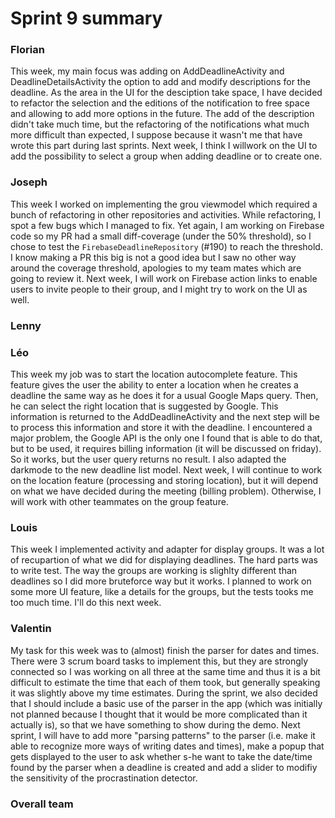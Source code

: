 Sprint 9 summary
================

### Florian
This week, my main focus was adding on AddDeadlineActivity and DeadlineDetailsActivity 
the option to add and modify descriptions for the deadline. As the area in the UI 
for the desciption take space, I have decided to refactor the selection and the 
editions of the notification to free space and allowing to add more options in 
the future. The add of the description didn't take much time, but the refactoring
of the notifications what much more difficult than expected, I suppose because
it wasn't me that have wrote this part during last sprints. Next week, I think I
willwork on the UI to add the possibility to select a group when adding deadline
or to create one.

### Joseph
This week I worked on implementing the grou viewmodel which required a bunch
of refactoring in other repositories and activities. While refactoring, I spot
a few bugs which I managed to fix. Yet again, I am working on Firebase code so
my PR had a small diff-coverage (under the 50% threshold), so I chose to test
the `FirebaseDeadlineRepository` (#190) to reach the threshold. I know making
a PR this big is not a good idea but I saw no other way around the coverage
threshold, apologies to my team mates which are going to review it. Next week,
I will work on Firebase action links to enable users to invite people to their
group, and I might try to work on the UI as well.

### Lenny

### Léo
This week my job was to start the location autocomplete feature. This feature gives
the user the ability to enter a location when he creates a deadline the same way as
he does it for a usual Google Maps query. Then, he can select the right location that
is suggested by Google. This information is returned to the AddDeadlineActivity and the
next step will be to process this information and store it with the deadline. I encountered
a major problem, the Google API is the only one I found that is able to do that, but to be
used, it requires billing information (it will be discussed on friday). So it works, but the
user query returns no result. I also adapted the darkmode to the new deadline list model.
Next week, I will continue to work on the location feature (processing and storing location),
but it will depend on what we have decided during the meeting (billing problem). Otherwise,
I will work with other teammates on the group feature.

### Louis
This week I implemented activity and adapter for display groups. It was a lot of recupartion of what we did for displaying deadlines. The hard parts was to write test. The way the groups are working is slighlty different than deadlines so I did more bruteforce way but it works. I planned to work on some more UI feature, like a details for the groups, but the tests tooks me too much time. I'll do this next week. 

### Valentin
My task for this week was to (almost) finish the parser for dates and times.
There were 3 scrum board tasks to implement this, but they are strongly
connected so I was working on all three at the same time and thus it is a
bit difficult to estimate the time that each of them took, but generally
speaking it was slightly above my time estimates. During the sprint, we also
decided that I should include a basic use of the parser in the app (which was
initially not planned because I thought that it would be more complicated than
it actually is), so that we
have something to show during the demo. Next sprint, I will have to add more
"parsing patterns" to the parser (i.e. make it able to recognize more ways of
writing dates and times), make a popup that gets displayed to the user to ask
whether s-he want to take the date/time found by the parser when a deadline is
created and add a slider to modifiy the sensitivity of the procrastination
detector.

### Overall team
